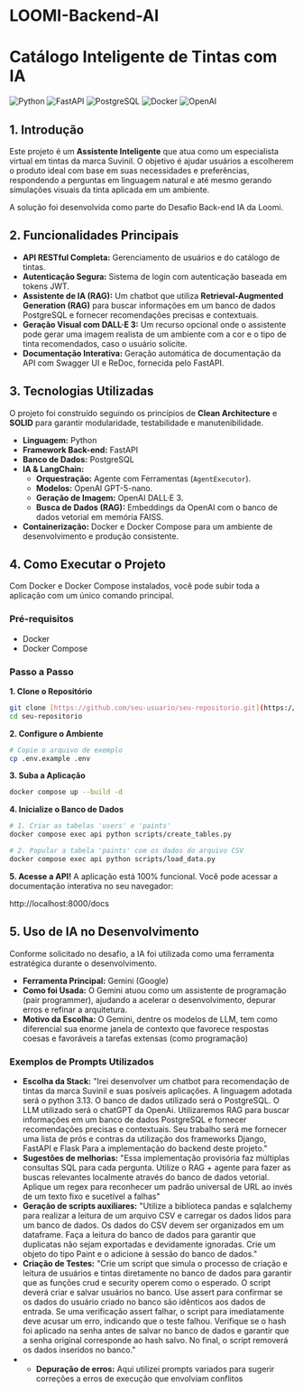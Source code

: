 # LOOMI-Backend-AI

# Catálogo Inteligente de Tintas com IA

![Python](https://img.shields.io/badge/Python-3.13-blue.svg)
![FastAPI](https://img.shields.io/badge/FastAPI-0.111-green.svg)
![PostgreSQL](https://img.shields.io/badge/PostgreSQL-15-blue.svg)
![Docker](https://img.shields.io/badge/Docker-Powered-blue.svg)
![OpenAI](https://img.shields.io/badge/OpenAI-GPT%20%26%20DALL--E%203-green.svg)

## 1. Introdução

Este projeto é um **Assistente Inteligente** que atua como um especialista virtual em tintas da marca Suvinil. O objetivo é ajudar usuários a escolherem o produto ideal com base em suas necessidades e preferências, respondendo a perguntas em linguagem natural e até mesmo gerando simulações visuais da tinta aplicada em um ambiente.

A solução foi desenvolvida como parte do Desafio Back-end IA da Loomi.

## 2. Funcionalidades Principais

* **API RESTful Completa:** Gerenciamento de usuários e do catálogo de tintas.
* **Autenticação Segura:** Sistema de login com autenticação baseada em tokens JWT.
* **Assistente de IA (RAG):** Um chatbot que utiliza **Retrieval-Augmented Generation (RAG)** para buscar informações em um banco de dados PostgreSQL e fornecer recomendações precisas e contextuais.
* **Geração Visual com DALL·E 3:** Um recurso opcional onde o assistente pode gerar uma imagem realista de um ambiente com a cor e o tipo de tinta recomendados, caso o usuário solicite.
* **Documentação Interativa:** Geração automática de documentação da API com Swagger UI e ReDoc, fornecida pelo FastAPI.

## 3. Tecnologias Utilizadas

O projeto foi construído seguindo os princípios de **Clean Architecture** e **SOLID** para garantir modularidade, testabilidade e manutenibilidade.

* **Linguagem:** Python
* **Framework Back-end:** FastAPI
* **Banco de Dados:** PostgreSQL
* **IA & LangChain:**
    * **Orquestração:** Agente com Ferramentas (`AgentExecutor`).
    * **Modelos:** OpenAI GPT-5-nano.
    * **Geração de Imagem:** OpenAI DALL·E 3.
    * **Busca de Dados (RAG):** Embeddings da OpenAI com o banco de dados vetorial em memória FAISS.
* **Containerização:** Docker e Docker Compose para um ambiente de desenvolvimento e produção consistente.

## 4. Como Executar o Projeto

Com Docker e Docker Compose instalados, você pode subir toda a aplicação com um único comando principal.

### Pré-requisitos

* Docker
* Docker Compose

### Passo a Passo

**1. Clone o Repositório**
```bash
git clone [https://github.com/seu-usuario/seu-repositorio.git](https://github.com/seu-usuario/seu-repositorio.git)
cd seu-repositorio
```

**2. Configure o Ambiente**
```bash
# Copie o arquivo de exemplo
cp .env.example .env
```

**3. Suba a Aplicação**
```bash
docker compose up --build -d
```

**4. Inicialize o Banco de Dados**
```bash
# 1. Criar as tabelas 'users' e 'paints'
docker compose exec api python scripts/create_tables.py

# 2. Popular a tabela 'paints' com os dados do arquivo CSV
docker compose exec api python scripts/load_data.py
```

**5. Acesse a API!**
A aplicação está 100% funcional. Você pode acessar a documentação interativa no seu navegador:

http://localhost:8000/docs

## 5. Uso de IA no Desenvolvimento

Conforme solicitado no desafio, a IA foi utilizada como uma ferramenta estratégica durante o desenvolvimento.

* **Ferramenta Principal:** Gemini (Google)
* **Como foi Usada:** O Gemini atuou como um assistente de programação (pair programmer), ajudando a acelerar o desenvolvimento, depurar erros e refinar a arquitetura.
* **Motivo da Escolha:** O Gemini, dentre os modelos de LLM, tem como diferencial sua enorme janela de contexto que favorece respostas coesas e favoráveis a tarefas extensas (como programação)

### Exemplos de Prompts Utilizados


* **Escolha da Stack:** "Irei desenvolver um chatbot para recomendação de tintas da marca Suvinil e suas posíveis aplicações. A linguagem adotada será o python 3.13. O banco de dados utilizado será o PostgreSQL. O LLM utilizado será o chatGPT da OpenAi. Utilizaremos RAG para buscar informações em um banco de dados PostgreSQL e fornecer recomendações precisas e contextuais. Seu trabalho será me fornecer uma lista de prós e contras da utilização dos frameworks Django, FastAPI e Flask Para a implementação do backend deste projeto."
* **Sugestões de melhorias:** "Essa implementação provisória faz múltiplas consultas SQL para cada pergunta. Utilize o RAG + agente para fazer as buscas relevantes localmente através do banco de dados vetorial. Aplique um regex para reconhecer um padrão universal de URL ao invés de um texto fixo e sucetível a falhas"
* **Geração de scripts auxiliares:** "Utilize a biblioteca pandas e sqlalchemy para realizar a leitura de um arquivo CSV e carregar os dados lidos para um banco de dados. Os dados do CSV devem ser organizados em um dataframe. Faça a leitura do banco de dados para garantir que duplicatas não sejam exportadas e devidamente ignoradas. Crie um objeto do tipo Paint e o adicione à sessão do banco de dados."
* **Criação de Testes:** "Crie um script que simula o processo de criação e leitura de usuários e tintas diretamente no banco de dados para garantir que as funções crud e security operem como o esperado. O script deverá criar e salvar usuários no banco. Use assert para confirmar se os dados do usuário criado no banco são idênticos aos dados de entrada. Se uma verificação assert falhar, o script para imediatamente deve acusar um erro, indicando que o teste falhou. Verifique se o hash foi aplicado na senha antes de salvar no banco de dados e garantir que a senha original corresponde ao hash salvo. No final, o script removerá os dados inseridos no banco."
* * **Depuração de erros:** Aqui utilizei prompts variados para sugerir correções a erros de execução que envolviam conflitos
